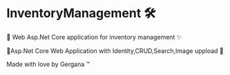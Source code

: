 # InventoryManagement 🛠

🌟 Web Asp.Net Core application for inventory management ✨

📌Asp.Net Core Web Application with Identity,CRUD,Search,Image uppload 📌

Made with love by Gergana ™

